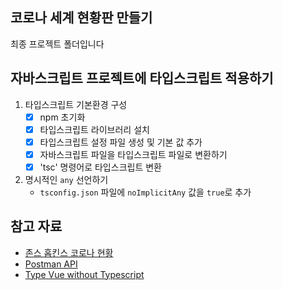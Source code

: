 ## 코로나 세계 현황판 만들기

최종 프로젝트 폴더입니다

## 자바스크립트 프로젝트에 타입스크립트 적용하기
1. 타입스크립트 기본환경 구성
    - [X] npm 초기화    
    - [X] 타입스크립트 라이브러리 설치    
    - [X] 타입스크립트 설정 파일 생성 및 기본 값 추가  
    - [X] 자바스크립트 파일을 타입스크립트 파일로 변환하기  
    - [X] 'tsc' 명령어로 타입스크립트 변환  
2. 명시적인 `any` 선언하기
   - `tsconfig.json` 파일에 `noImplicitAny` 값을 `true`로 추가

## 참고 자료

- [존스 홉킨스 코로나 현황](https://www.arcgis.com/apps/opsdashboard/index.html#/bda7594740fd40299423467b48e9ecf6)
- [Postman API](https://documenter.getpostman.com/view/10808728/SzS8rjbc?version=latest#27454960-ea1c-4b91-a0b6-0468bb4e6712)
- [Type Vue without Typescript](https://blog.usejournal.com/type-vue-without-typescript-b2b49210f0b)